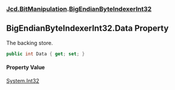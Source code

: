 ### [Jcd.BitManipulation](Jcd.BitManipulation.md 'Jcd.BitManipulation').[BigEndianByteIndexerInt32](Jcd.BitManipulation.BigEndianByteIndexerInt32.md 'Jcd.BitManipulation.BigEndianByteIndexerInt32')

## BigEndianByteIndexerInt32.Data Property

The backing store.

```csharp
public int Data { get; set; }
```

#### Property Value
[System.Int32](https://docs.microsoft.com/en-us/dotnet/api/System.Int32 'System.Int32')